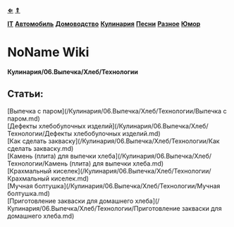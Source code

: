 [**⇐**](../index.md)
[**⇑**](/index.md)

[**IT**](/IT)
[**Автомобиль**](/Автомобиль)
[**Домоводство**](/Домоводство)
[**Кулинария**](/Кулинария)
[**Песни**](/Песни)
[**Разное**](/Разное)
[**Юмор**](/Юмор)

# NoName Wiki
**Кулинария/06.Выпечка/Хлеб/Технологии**


## Статьи:
[Выпечка с паром](/Кулинария/06.Выпечка/Хлеб/Технологии/Выпечка с паром.md)  
[Дефекты хлебобулочных изделий](/Кулинария/06.Выпечка/Хлеб/Технологии/Дефекты хлебобулочных изделий.md)  
[Как сделать закваску](/Кулинария/06.Выпечка/Хлеб/Технологии/Как сделать закваску.md)  
[Камень (плита) для выпечки хлеба](/Кулинария/06.Выпечка/Хлеб/Технологии/Камень (плита) для выпечки хлеба.md)  
[Крахмальный киселек](/Кулинария/06.Выпечка/Хлеб/Технологии/Крахмальный киселек.md)  
[Мучная болтушка](/Кулинария/06.Выпечка/Хлеб/Технологии/Мучная болтушка.md)  
[Приготовление закваски для домашнего хлеба](/Кулинария/06.Выпечка/Хлеб/Технологии/Приготовление закваски для домашнего хлеба.md)  
